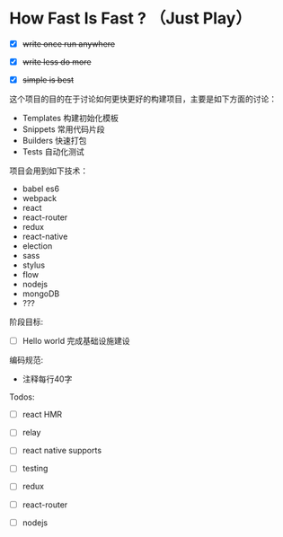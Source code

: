# How Fast Is Fast ? （Just Play）

* [x] ~~write once run anywhere~~
* [x] ~~write less do  more~~
* [x] ~~simple is best~~


这个项目的目的在于讨论如何更快更好的构建项目，主要是如下方面的讨论：

* Templates 构建初始化模板
* Snippets 常用代码片段
* Builders 快速打包
* Tests 自动化测试

项目会用到如下技术：

* babel es6
* webpack
* react
* react-router
* redux
* react-native
* election
* sass
* stylus
* flow
* nodejs
* mongoDB
* ???

阶段目标:

* [ ] Hello world 完成基础设施建设

编码规范:

* 注释每行40字

Todos:

* [ ] react HMR
* [ ] relay
* [ ] react native supports
* [ ] testing
* [ ] redux 
* [ ] react-router
* [ ] nodejs

